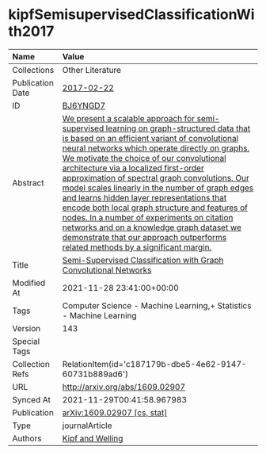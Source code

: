 # kipfSemisupervisedClassificationWith2017
| Name             | Value                                                                                                                                                                                                                                                                                                                                                                                                                                                                                                                                                                                                                                                                                                                                         |
|:-----------------|:----------------------------------------------------------------------------------------------------------------------------------------------------------------------------------------------------------------------------------------------------------------------------------------------------------------------------------------------------------------------------------------------------------------------------------------------------------------------------------------------------------------------------------------------------------------------------------------------------------------------------------------------------------------------------------------------------------------------------------------------|
| Collections      | Other Literature                                                                                                                                                                                                                                                                                                                                                                                                                                                                                                                                                                                                                                                                                                                              |
| Publication Date | [2017-02-22](<notionsci.utils.serialization.ExplicitNone object at 0x7f8a31617310>)                                                                                                                                                                                                                                                                                                                                                                                                                                                                                                                                                                                                                                                           |
| ID               | [BJ6YNGD7](<notionsci.utils.serialization.ExplicitNone object at 0x7f8a31617430>)                                                                                                                                                                                                                                                                                                                                                                                                                                                                                                                                                                                                                                                             |
| Abstract         | [We present a scalable approach for semi-supervised learning on graph-structured data that is based on an efficient variant of convolutional neural networks which operate directly on graphs. We motivate the choice of our convolutional architecture via a localized first-order approximation of spectral graph convolutions. Our model scales linearly in the number of graph edges and learns hidden layer representations that encode both local graph structure and features of nodes. In a number of experiments on citation networks and on a knowledge graph dataset we demonstrate that our approach outperforms related methods by a significant margin.](<notionsci.utils.serialization.ExplicitNone object at 0x7f8a31617550>) |
| Title            | [Semi-Supervised Classification with Graph Convolutional Networks](<notionsci.utils.serialization.ExplicitNone object at 0x7f8a31617670>)                                                                                                                                                                                                                                                                                                                                                                                                                                                                                                                                                                                                     |
| Modified At      | 2021-11-28 23:41:00+00:00                                                                                                                                                                                                                                                                                                                                                                                                                                                                                                                                                                                                                                                                                                                     |
| Tags             | Computer Science - Machine Learning,+ Statistics - Machine Learning                                                                                                                                                                                                                                                                                                                                                                                                                                                                                                                                                                                                                                                                           |
| Version          | 143                                                                                                                                                                                                                                                                                                                                                                                                                                                                                                                                                                                                                                                                                                                                           |
| Special Tags     |                                                                                                                                                                                                                                                                                                                                                                                                                                                                                                                                                                                                                                                                                                                                               |
| Collection Refs  | RelationItem(id='c187179b-dbe5-4e62-9147-60731b889ad6')                                                                                                                                                                                                                                                                                                                                                                                                                                                                                                                                                                                                                                                                                       |
| URL              | http://arxiv.org/abs/1609.02907                                                                                                                                                                                                                                                                                                                                                                                                                                                                                                                                                                                                                                                                                                               |
| Synced At        | 2021-11-29T00:41:58.967983                                                                                                                                                                                                                                                                                                                                                                                                                                                                                                                                                                                                                                                                                                                    |
| Publication      | [arXiv:1609.02907 [cs, stat]](<notionsci.utils.serialization.ExplicitNone object at 0x7f8a31617ac0>)                                                                                                                                                                                                                                                                                                                                                                                                                                                                                                                                                                                                                                          |
| Type             | journalArticle                                                                                                                                                                                                                                                                                                                                                                                                                                                                                                                                                                                                                                                                                                                                |
| Authors          | [Kipf and Welling](<notionsci.utils.serialization.ExplicitNone object at 0x7f8a31617c70>)                                                                                                                                                                                                                                                                                                                                                                                                                                                                                                                                                                                                                                                     |

